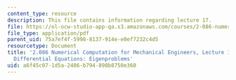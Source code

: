 ```yaml
---
content_type: resource
description: This file contains information regarding lecture 17.
file: https://ol-ocw-studio-app-qa.s3.amazonaws.com/courses/2-086-numerical-computation-for-mechanical-engineers-spring-2013/a6f45c071d5a2406b794898b8750e360_MIT2_086S13_lecture17.pdf
file_type: application/pdf
parent_uid: 75a7ef4f-5998-8137-914e-e0ef7232c4d5
resourcetype: Document
title: '2.086 Numerical Computation for Mechanical Engineers, Lecture 17: Ordinary
  Differential Equations: Eigenproblems'
uid: a6f45c07-1d5a-2406-b794-898b8750e360
---
```

